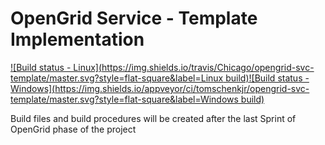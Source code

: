 # OpenGrid  Service - Template Implementation

[![Build status - Linux](https://img.shields.io/travis/Chicago/opengrid-svc-template/master.svg?style=flat-square&label=Linux build)](https://travis-ci.org/Chicago/opengrid-svc-template)[![Build status - Windows](https://img.shields.io/appveyor/ci/tomschenkjr/opengrid-svc-template/master.svg?style=flat-square&label=Windows build)](https://ci.appveyor.com/project/tomschenkjr/opengrid-svc-template)

Build files and build procedures will be created after the last Sprint of OpenGrid phase of the project
